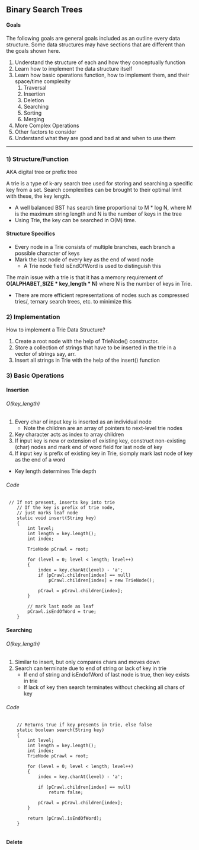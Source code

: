 ## Binary Search Trees
#### Goals 
The following goals are general goals included as an outline every data structure. Some data structures may have sections that are different than the goals shown here.
1) Understand the structure of each and how they conceptually function
2) Learn how to implement the data structure itself
3) Learn how basic operations function, how to implement them, and their space/time complexity
	1) Traversal
	2) Insertion    
	3) Deletion
	4) Searching
	5) Sorting
	6) Merging
4) More Complex Operations
5) Other factors to consider
6) Understand what they are good and bad at and when to use them

---

### 1) Structure/Function

AKA digital tree or prefix tree

A trie is a type of k-ary search tree used for storing and searching a specific key from a set. Search complexities can be brought to their optimal limit with these, the key length.

- A well balanced BST has search time proportional to M * log N, where M is the maximum string length and N is the number of keys in the tree
- Using Trie, the key can be searched in O(M) time. 

#### Structure Specifics
- Every node in a Trie consists of multiple branches, each branch a possible character of keys
- Mark the last node of every key as the end of word node
	- A Trie node field isEndOfWord is used to distinguish this

The main issue with a trie is that it has a memory requirement of **O(ALPHABET_SIZE * key_length * N)** where N is the number of keys in Trie.
- There are more efficient representations of nodes such as compressed tries/, ternary search trees, etc. to minimize this

### 2) Implementation
How to implement a Trie Data Structure?
1. Create a root node with the help of TrieNode() constructor.
2. Store a collection of strings that have to be inserted in the trie in a vector of strings say, arr.
3. Insert all strings in Trie with the help of the insert() function

### 3) Basic Operations

#### Insertion
###### O(key_length)
1. Every char of input key is inserted as an individual node
	- Note the children are an array of pointers to next-level trie nodes
2.  Key character acts as index to array children
3. If input key is new or extension of existing key, construct non-existing (char) nodes and mark end of word field for last node of key
4. If input key is prefix of existing key in Trie, siomply mark last node of key as the end of a word

- Key length determines Trie depth

###### Code
```
 // If not present, inserts key into trie
    // If the key is prefix of trie node,
    // just marks leaf node
    static void insert(String key)
    {
        int level;
        int length = key.length();
        int index;
      
        TrieNode pCrawl = root;
      
        for (level = 0; level < length; level++)
        {
            index = key.charAt(level) - 'a';
            if (pCrawl.children[index] == null)
                pCrawl.children[index] = new TrieNode();
      
            pCrawl = pCrawl.children[index];
        }
      
        // mark last node as leaf
        pCrawl.isEndOfWord = true;
    }
```

#### Searching
###### O(key_length)
1. Similar to insert, but only compares chars and moves down
2. Search can terminate due to end of string or lack of key in trie
	- If end of string and isEndofWord of last node is true, then key exists in trie
	- If lack of key then search terminates without checking all chars of key

###### Code
```
    // Returns true if key presents in trie, else false
    static boolean search(String key)
    {
        int level;
        int length = key.length();
        int index;
        TrieNode pCrawl = root;
      
        for (level = 0; level < length; level++)
        {
            index = key.charAt(level) - 'a';
      
            if (pCrawl.children[index] == null)
                return false;
      
            pCrawl = pCrawl.children[index];
        }
      
        return (pCrawl.isEndOfWord);
    }
      
```

#### Delete

